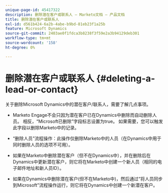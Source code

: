 ```yaml
---
unique-page-id: 45417322
description: 删除潜在客户或联系人 — Marketo文档 — 产品文档
title: 删除潜在客户或联系人
exl-id: d561b424-6a2b-4abe-b9bd-81eb23f1a25b
feature: Microsoft Dynamics
source-git-commit: 2403ae0f1fdca3b8238f3f59e2a3b94129deb301
workflow-type: tm+mt
source-wordcount: '158'
ht-degree: 0%

---
```


# 删除潜在客户或联系人 {#deleting-a-lead-or-contact}

关于删除Microsoft Dynamics中的潜在客户/联系人，需要了解几点事项。

* Marketo Engage不会只因为潜在客户已在Dynamics中删除而自动删除人员。 相反，“Microsoft已删除”字段标志设置为true。 如果需要，您可以触发此字段以删除Marketo中的记录。

* “删除人员”流程操作：此操作仅删除Marketo中的人员（在Dynamics中用于同时删除人员的选项不可用）。

* 如果在Marketo中删除潜在客户（但不在Dynamics中），并在删除后在Dynamics中更新潜在客户，则它将在Marketo中创建一个新人员（相同的电子邮件地址和新人员ID）。

* 如果在Dynamics中删除潜在客户(但不在Marketo中)，然后通过“将人员同步到Microsoft”流程操作运行，则它将在Dynamics中创建一个新潜在客户。
